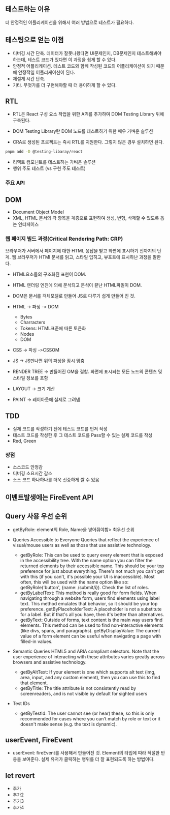 ## 테스트하는 이유

더 안정적인 어플리케이션을 위해서 여러 방법으로 테스트가 필요하다.

## 테스팅으로 얻는 이점

- 디버깅 시간 단축. 데이터가 잘못나왔다면 UI문제인지, DB문제인지 테스트해봐야하는데, 테스트 코드가 있다면 이 과정을 쉽게 할 수 있다.
- 안정적 어플리케이션. 테스트 코드와 함께 작성된 코드의 어플리케이션이 되기 때문에 안정적일 어플리케이션이 된다.
- 재설계 시간 단축.
- 기타. 무엇가를 더 구현해야할 때 더 용이하게 할 수 있다.

## RTL

- RTL은 React 구성 요소 작업을 위한 API를 추가하여 DOM Testing Library 위에 구축된다.

- DOM Testing Library란 DOM 노드를 테스트하기 위한 매우 가벼운 솔루션
- CRA로 생성된 프로젝트는 즉시 RTL를 지원한다. 그렇지 않은 경우 설치하면 된다.

```bash
pnpm add -D @testing-libaray/react
```

- 리액트 컴포넌트를 테스트하는 가벼운 솔루션
- 행위 주도 테스트 (vs 구현 주도 테스트)

### 주요 API


## DOM

- Document Object Model
- XML, HTML 문서의 각 항목을 계층으로 표현하여 생성, 변형, 삭제할 수 있도록 돕는 인터페이스

### 웹 페이지 빌드 과정(Critical Rendering Path: CRP)

브라우저가 서버에서 페이지에 대한 HTML 응답을 받고 화편에 표시하기 전까지의 단계. 웹 브라우저가 HTMl 문서를 읽고, 스타일 입히고, 뷰포트에 표시하난 과정을 말한다.

- HTML요소들의 구조화된 표현이 DOM.
- HTML 렌더링 엔진에 의해 분석되고 분석이 끝난 HTML파일이 DOM.
- DOM은 문서를 객체모델로 만들어 JS로 다루기 쉽게 만들어 진 것.

- HTML -> 파싱 -> DOM
  - Bytes
  - Charracters
  - Tokens: HTML표준에 따른 토큰화
  - Nodes
  - DOM
- CSS -> 파싱 ->CSSOM
- JS -> JS만나면 위의 파싱을 잠시 멈춤

- RENDER TREE -> 만들어진 OM을 결합. 화면에 표시되는 모든 노드의 콘텐츠 및 스타일 정보를 포함
- LAYOUT -> 크기 계산
- PAINT -> 레이아웃에 실제로 그려냄

## TDD

- 실제 코드를 작성하기 전에 테스트 코드를 먼저 작성
- 테스트 코드를 작성한 후 그 테스트 코드를 Pass할 수 있는 실제 코드를 작성
- Red, Green

### 장점

- 소스코드 안정감
- 디버깅 소요시간 감소
- 소스 코드 하나하나를 더욱 신중하게 짤 수 있음

## 이벤트발생에는 FireEvent API

## Query 사용 우선 순위

- getByRole: element의 Role, Name을 넣어줘야함> 최우선 순위

- Queries Accessible to Everyone Queries that reflect the experience of visual/mouse users as well as those that use assistive technology.
  - getByRole: This can be used to query every element that is exposed in the accessibility tree. With the name option you can filter the returned elements by their accessible name. This should be your top preference for just about everything. There's not much you can't get with this (if you can't, it's possible your UI is inaccessible). Most often, this will be used with the name option like so: getByRole('button', {name: /submit/i}). Check the list of roles.
  - getByLabelText: This method is really good for form fields. When navigating through a website form, users find elements using label text. This method emulates that behavior, so it should be your top preference.
  getByPlaceholderText: A placeholder is not a substitute for a label. But if that's all you have, then it's better than alternatives.
  - getByText: Outside of forms, text content is the main way users find elements. This method can be used to find non-interactive elements (like divs, spans, and paragraphs).
  getByDisplayValue: The current value of a form element can be useful when navigating a page with filled-in values.

- Semantic Queries HTML5 and ARIA compliant selectors. Note that the user experience of interacting with these attributes varies greatly across browsers and assistive technology.
  - getByAltText: If your element is one which supports alt text (img, area, input, and any custom element), then you can use this to find that element.
  - getByTitle: The title attribute is not consistently read by screenreaders, and is not visible by default for sighted users
- Test IDs
  - getByTestId: The user cannot see (or hear) these, so this is only recommended for cases where you can't match by role or text or it doesn't make sense (e.g. the text is dynamic).


## userEvent, FireEvent

- userEvent: fireEvent를 사용해서 만들어진 것.  Element의 타입에 따라 적절한 반응을 보여준다. 실제 유저가 클릭하는 행위를 더 잘 표현되도록 하는 방법이다.

## let revert

- 추가
- 추가2
- 추가3
- 추가4

